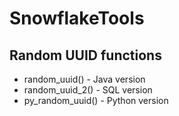 # SnowflakeTools

## Random UUID functions

- random_uuid() - Java version
- random_uuid_2() - SQL version
- py_random_uuid() - Python version